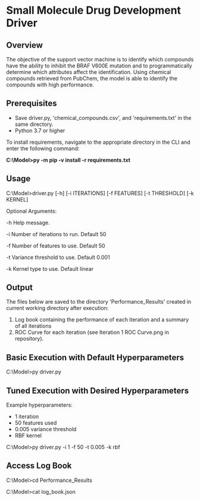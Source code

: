 # Small Molecule Drug Development Driver

## Overview
The objective of the support vector machine is to identify which compounds have the ability to inhibit the BRAF V600E mutation and to programmatically determine which attributes affect the identification. Using chemical compounds retrieved from PubChem, the model is able to identify the compounds with high performance.

## Prerequisites
- Save driver.py, 'chemical_compounds.csv', and 'requirements.txt' in the same directory.
- Python 3.7 or higher

To install requirements, navigate to the appropriate directory in the CLI and enter the following command:

**C:\Model>py -m pip -v install -r requirements.txt**

## Usage
C:\Model>driver.py [-h] [-i ITERATIONS] [-f FEATURES] [-t THRESHOLD] [-k KERNEL]

Optional Arguments:

-h Help message.

-i Number of iterations to run. Default 50

-f Number of features to use. Default 50

-t Variance threshold to use. Default 0.001

-k Kernel type to use. Default linear


## Output
The files below are saved to the directory 'Performance_Results' created in current working directory after execution:
1) Log book containing the performance of each iteration and a summary of all iterations
2) ROC Curve for each iteration (see Iteration 1 ROC Curve.png in repository).

## Basic Execution with Default Hyperparameters

C:\Model>py driver.py

## Tuned Execution with Desired Hyperparameters
Example hyperparameters:
- 1 iteration
- 50 features used
- 0.005 variance threshold
- RBF kernel

C:\Model>py driver.py -i 1 -f 50 -t 0.005 -k rbf


## Access Log Book
C:\Model>cd Performance_Results

C:\Model>cat log_book.json
